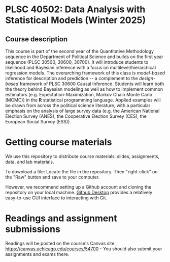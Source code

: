 # PLSC 40502: Data Analysis with Statistical Models (Winter 2025)

## Course description

This course is part of the second year of the Quantitative Methodology sequence in the Department of Political Science and builds on the first year sequence (PLSC 30500, 30600, 30700). It will introduce students to likelihood and Bayesian inference with a focus on multilevel/hierarchical regression models. The overarching framework of this class is *model-based* inference for description and prediction -- a complement to the *design-based* framework of PLSC 30600 Causal Inference. Students will learn both the theory behind Bayesian modeling as well as how to implement common estimators (e.g. Expectation-Maximization, Markov Chain Monte Carlo (MCMC)) in the **R** statistical programming language. Applied examples will be drawn from across the political science literature, with a particular emphasis on the analysis of large survey data (e.g. the American National Election Survey (ANES), the Cooperative Election Survey (CES), the European Social Survey (ESS)). 

# Getting course materials
We use this repository to distribute course materials: slides, assignments, data, and lab materials.

To download a file: Locate the file in the repository. Then "right-click" on the "Raw" button and save to your computer.

However, we recommend setting up a Github account and cloning the repository on your local machine. [Github Desktop](https://desktop.github.com/) provides a relatively easy-to-use GUI interface to interacting with Git.

# Readings and assignment submissions

Readings will be posted on the course's Canvas site: https://canvas.uchicago.edu/courses/54700 - You should also submit your assignments and exams there.
